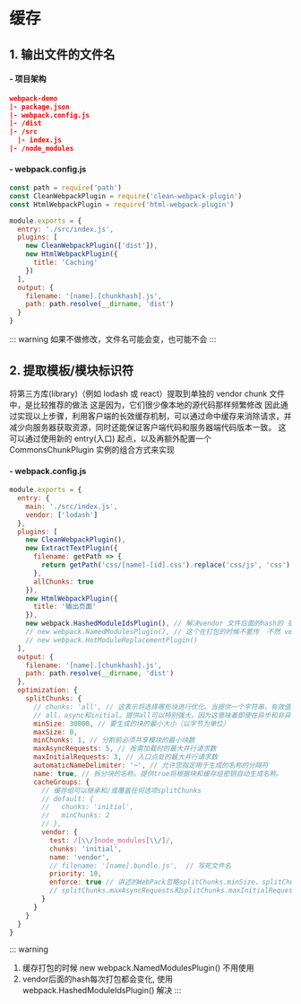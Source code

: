 # 缓存

## 1. 输出文件的文件名

#### - 项目架构

```json
webpack-demo
|- package.json
|- webpack.config.js
|- /dist
|- /src
  |- index.js
|- /node_modules
```

#### - webpack.config.js

```js {14}
const path = require('path')
const CleanWebpackPlugin = require('clean-webpack-plugin')
const HtmlWebpackPlugin = require('html-webpack-plugin')

module.exports = {
  entry: './src/index.js',
  plugins: [
    new CleanWebpackPlugin(['dist']),
    new HtmlWebpackPlugin({
      title: 'Caching'
    })
  ],
  output: {
    filename: '[name].[chunkhash].js',
    path: path.resolve(__dirname, 'dist')
  }
}
```

::: warning
如果不做修改，文件名可能会变，也可能不会
:::

## 2. 提取模板/模块标识符

将第三方库(library)（例如 lodash 或 react）提取到单独的 vendor chunk 文件中，是比较推荐的做法
这是因为，它们很少像本地的源代码那样频繁修改
因此通过实现以上步骤，利用客户端的长效缓存机制，可以通过命中缓存来消除请求，并减少向服务器获取资源，同时还能保证客户端代码和服务器端代码版本一致。
这可以通过使用新的 entry(入口) 起点，以及再额外配置一个 CommonsChunkPlugin 实例的组合方式来实现

#### - webpack.config.js

```js
module.exports = {
  entry: {
    main: './src/index.js',
    vendor: ['lodash']
  },
  plugins: [
    new CleanWebpackPlugin(),
    new ExtractTextPlugin({
      filename: getPath => {
        return getPath('css/[name]-[id].css').replace('css/js', 'css')
      },
      allChunks: true
    }),
    new HtmlWebpackPlugin({
      title: '输出页面'
    }),
    new webpack.HashedModuleIdsPlugin(), // 解决vendor 文件后面的hash的 变化
    // new webpack.NamedModulesPlugin(), // 这个在打包的时候不要传  不然 vendors后面的hash值会同步,而不是缓存
    // new webpack.HotModuleReplacementPlugin()
  ],
  output: {
    filename: '[name].[chunkhash].js',
    path: path.resolve(__dirname, 'dist')
  },
  optimization: {
    splitChunks: {
      // chunks: 'all', // 这表示将选择哪些块进行优化。当提供一个字符串，有效值为
      // all，async和initial。提供all可以特别强大，因为这意味着即使在异步和非异步块之间也可以共享块。
      minSize: 30000, // 要生成的块的最小大小（以字节为单位）
      maxSize: 0,
      minChunks: 1, // 分割前必须共享模块的最小块数
      maxAsyncRequests: 5, // 按需加载时的最大并行请求数
      maxInitialRequests: 3, // 入口点处的最大并行请求数
      automaticNameDelimiter: '~', // 允许您指定用于生成的名称的分隔符
      name: true, // 拆分块的名称。提供true将根据块和缓存组密钥自动生成名称。
      cacheGroups: {
        // 缓存组可以继承和/或覆盖任何选项splitChunks
        // default: {
        //   chunks: 'initial',
        //   minChunks: 2
        // },
        vendor: {
          test: /[\\/]node_modules[\\/]/,
          chunks: 'initial',
          name: 'vendor',
          // filename: '[name].bundle.js',  // 写死文件名
          priority: 10,
          enforce: true // 讲述的WebPack忽略splitChunks.minSize，splitChunks.minChunks，
          // splitChunks.maxAsyncRequests和splitChunks.maxInitialRequests选项，只为这个高速缓存组创建块。
        }
      }
    }
  }
}
```

::: warning
1. 缓存打包的时候 new webpack.NamedModulesPlugin() 不用使用
2. vendor后面的hash每次打包都会变化, 使用 webpack.HashedModuleIdsPlugin() 解决
:::
